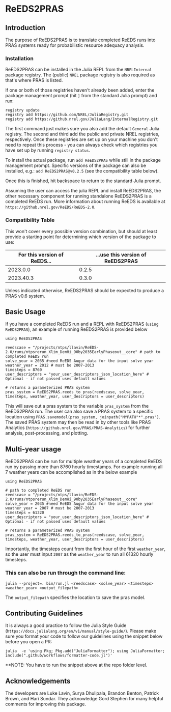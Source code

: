 # ReEDS2PRAS
## Introduction

The purpose of ReEDS2PRAS is to translate completed ReEDS runs into PRAS systems ready for probabilistic resource adequacy analysis.

### Installation

ReEDS2PRAS can be installed in the Julia REPL from the `NRELInternal` package
registry. The (public) `NREL` package registry is also required as that's
where PRAS is listed.

If one or both of those registries haven't already been added, enter the
package management prompt (hit `]` from the standard Julia prompt) and run:

```
registry update
registry add https://github.com/NREL/JuliaRegistry.git
registry add https://github.nrel.gov/JuliaLang/InternalRegistry.git
```

The first command just makes sure you also add the default `General` Julia
registry. The second and third add the public and private NREL registries,
respectively. Once these registries are set up on your machine you don't need
to repeat this process  - you can always check which registries you have set up
by running `registry status`.

To install the actual package, run `add ReEDS2PRAS` while still in the
package management prompt. Specific versions of the package can also be
installed, e.g.: `add ReEDS2PRAS@v0.2.5` (see the compatibility table below).

Once this is finished, hit backspace to return to the standard Julia prompt.

Assuming  the user can access the julia REPL and install ReEDS2PRAS, the other
necessary component for running standalone ReEDS2PRAS is a completed ReEDS run.
More information about running ReEDS is available at
`https://github.nrel.gov/ReEDS/ReEDS-2.0`.

### Compatibility Table

This won't cover every possible version combination, but should at least
provide a starting point for determining which version of the package to use:

 For this version of ReEDS... | ...use this version of ReEDS2PRAS
------------------------------|----------------------------------
2023.0.0 | 0.2.5
2023.40.3 | 0.3.0

Unless indicated otherwise, ReEDS2PRAS should be expected to produce
a PRAS v0.6 system.

## Basic Usage
If you have a completed ReEDS run and a REPL with ReEDS2PRAS (`using ReEDS2PRAS`), an example of running ReEDS2PRAS is provided below

```
using ReEDS2PRAS

reedscase = "/projects/ntps/llavin/ReEDS-2.0/runs/ntpsrerun_Xlim_DemHi_90by2035EarlyPhaseout__core" # path to completed ReEDS run
solve_year = 2035 #need ReEDS Augur data for the input solve year
weather_year = 2012 # must be 2007-2013
timesteps = 8760
user_descriptors = "your_user_descriptors_json_location_here" # Optional - if not passed uses default values

# returns a parameterized PRAS system
pras_system = ReEDS2PRAS.reeds_to_pras(reedscase, solve_year, timesteps, weather_year, user_descriptors = user_descriptors)
```

This will save out a pras system to the variable `pras_system` from the ReEDS2PRAS run. The user can also save a PRAS system to a specific location using `PRAS.savemodel(pras_system, joinpath("MYPATH"*".pras")`. The saved PRAS system may then be read in by other tools like PRAS Analytics (`https://github.nrel.gov/PRAS/PRAS-Analytics`) for further analysis, post-processing, and plotting.

## Multi-year usage

ReEDS2PRAS can be run for multiple weather years of a completed ReEDS run by passing more than 8760 hourly timestamps. For example running all 7 weather years can be accomplished as in the below example

```
using ReEDS2PRAS

# path to completed ReEDS run
reedscase = "/projects/ntps/llavin/ReEDS-2.0/runs/ntpsrerun_Xlim_DemHi_90by2035EarlyPhaseout__core"
solve_year = 2035 #need ReEDS Augur data for the input solve year
weather_year = 2007 # must be 2007-2013
timesteps = 61320
user_descriptors = "your_user_descriptors_json_location_here" # Optional - if not passed uses default values

# returns a parameterized PRAS system
pras_system = ReEDS2PRAS.reeds_to_pras(reedscase, solve_year, timesteps, weather_year, user_descriptors = user_descriptors)
```

Importantly, the timesteps count from the first hour of the first `weather_year`, so the user must input `2007` as the `weather_year` to run all 61320 hourly timesteps.

### This can also be run through the command line:

```
julia --project=. bin/run.jl <reedscase> <solve_year> <timesteps> <weather_year> <output_filepath>
```

The `output_filepath` specifies the location to save the pras model.

## Contributing Guidelines

It is always a good practice to follow the Julia Style Guide (`https://docs.julialang.org/en/v1/manual/style-guide/`). 
Please make sure you format your code to follow our guidelines using the snippet below before you open a PR:
```
julia  -e 'using Pkg; Pkg.add("JuliaFormatter"); using JuliaFormatter; include(".github/workflows/formatter-code.jl")'
```
**NOTE: You have to run the snippet above at the repo folder level.

## Acknowledgements
The developers are Luke Lavin, Surya Dhulipala, Brandon Benton, Patrick Brown, and Hari Sundar. They acknowledge Gord Stephen for many helpful comments for improving this package.

